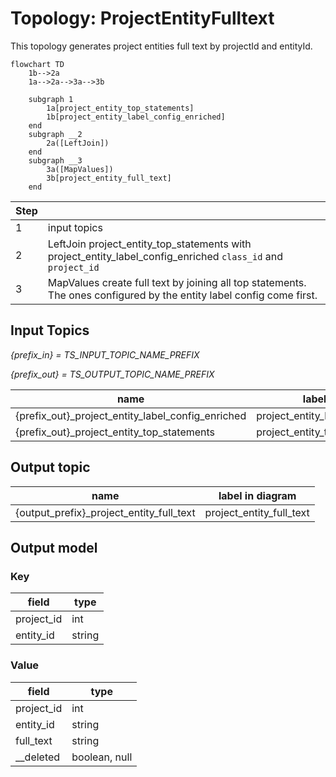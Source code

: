 # Topology: ProjectEntityFulltext

This topology generates project entities full text by projectId and entityId.

```mermaid
flowchart TD
    1b-->2a
    1a-->2a-->3a-->3b
   
    subgraph 1
        1a[project_entity_top_statements]
        1b[project_entity_label_config_enriched]
    end
    subgraph __2
        2a([LeftJoin])
    end  
    subgraph __3
        3a([MapValues])
        3b[project_entity_full_text]
    end  
```

| Step |                                                                                               |
|------|-----------------------------------------------------------------------------------------------|
| 1    | input topics                                                                                  |
| 2    | LeftJoin project_entity_top_statements with project_entity_label_config_enriched `class_id` and `project_id` |
| 3    | MapValues create full text by joining all top statements. The ones configured by the entity label config come first.                     |

## Input Topics

_{prefix_in} = TS_INPUT_TOPIC_NAME_PREFIX_

_{prefix_out} = TS_OUTPUT_TOPIC_NAME_PREFIX_

| name                                              | label in diagram                     | Type   |
|---------------------------------------------------|--------------------------------------|--------|
| {prefix_out}_project_entity_label_config_enriched | project_entity_label_config_enriched | KTable |
| {prefix_out}_project_entity_top_statements                       | project_entity_top_statements                       | KTable |

## Output topic

| name                                 | label in diagram     |
|--------------------------------------|----------------------|
| {output_prefix}_project_entity_full_text | project_entity_full_text |

## Output model

### Key

| field      | type   |
|------------|--------|
| project_id | int    |
| entity_id  | string |

### Value

| field      | type          |
|------------|---------------|
| project_id | int           |
| entity_id  | string        |
| full_text      | string        |
| __deleted  | boolean, null |
